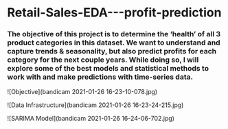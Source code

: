 # Retail-Sales-EDA---profit-prediction

### The objective of this project is to determine the ‘health’ of all 3 product categories in this dataset. We want to understand and capture trends & seasonality, but also predict profits for each category for the next couple years. While doing so, I will explore some of the best models and statistical methods to work with and make predictions with time-series data.

![Objective](bandicam 2021-01-26 16-23-10-078.jpg)

![Data Infrastructure](bandicam 2021-01-26 16-23-24-215.jpg)

![SARIMA Model](bandicam 2021-01-26 16-24-06-702.jpg)



